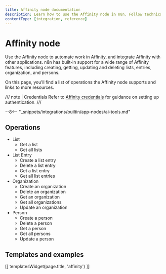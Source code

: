 ```yaml
---
title: Affinity node documentation
description: Learn how to use the Affinity node in n8n. Follow technical documentation to integrate Affinity node into your workflows.
contentType: [integration, reference]
---
```


# Affinity node

Use the Affinity node to automate work in Affinity, and integrate Affinity with other applications. n8n has built-in support for a wide range of Affinity features, including creating, getting, updating and deleting lists, entries, organization, and persons.

On this page, you'll find a list of operations the Affinity node supports and links to more resources.

/// note | Credentials
Refer to [Affinity credentials](/integrations/builtin/credentials/affinity.md) for guidance on setting up authentication.
///	

--8<-- "_snippets/integrations/builtin/app-nodes/ai-tools.md"

## Operations

* List
    * Get a list
    * Get all lists
* List Entry
    * Create a list entry
    * Delete a list entry
    * Get a list entry
    * Get all list entries
* Organization
    * Create an organization
    * Delete an organization
    * Get an organization
    * Get all organizations
    * Update an organization
* Person
    * Create a person
    * Delete a person
    * Get a person
    * Get all persons
    * Update a person

## Templates and examples

<!-- see https://www.notion.so/n8n/Pull-in-templates-for-the-integrations-pages-37c716837b804d30a33b47475f6e3780 -->
[[ templatesWidget(page.title, 'affinity') ]]
